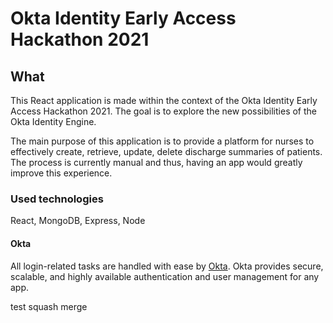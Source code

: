 # Okta Identity Early Access Hackathon 2021

## What

This React application is made within the context of the Okta Identity Early Access Hackathon 2021. The goal is to explore the new possibilities of the Okta Identity Engine.

The main purpose of this application is to provide a platform for nurses to effectively create, retrieve, update, delete discharge summaries of patients. The process is currently manual and thus, having an app would greatly improve this experience.

### Used technologies

React, MongoDB, Express, Node

#### Okta

All login-related tasks are handled with ease by [Okta](https://www.okta.com/). Okta provides secure, scalable, and highly available authentication and user management for any app.


test squash merge